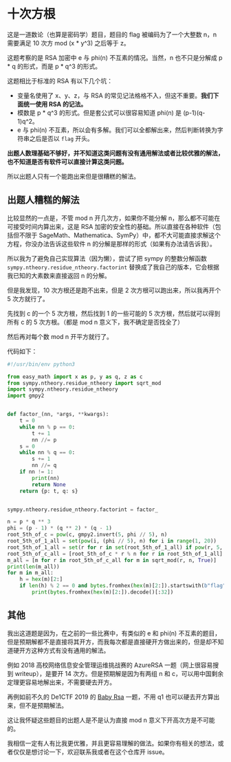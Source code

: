 # 十次方根

这是一道数论（也算是密码学）题目，题目的 flag 被编码为了一个大整数 n，n 需要满足 10 次方 mod (x * y^3) 之后等于 z。

这题考察的是 RSA 加密中 e 与 phi(n) 不互素的情况。当然，n 也不只是分解成 p * q 的形式，而是 p * q^3 的形式。

这题相比于标准的 RSA 有以下几个坑：

- 变量名使用了 x、y、z，与 RSA 的常见记法格格不入，但这不重要。**我们下面统一使用 RSA 的记法。**
- 模数是 p * q^3 的形式。但是套公式可以很容易知道 phi(n) 是 (p-1)(q-1)q^2。
- e 与 phi(n) 不互素，所以会有多解。我们可以全都解出来，然后判断转换为字符串之后是否以 `flag` 开头。

**出题人数理基础不够好，并不知道这类问题有没有通用解法或者比较优雅的解法，也不知道是否有软件可以直接计算这类问题。**

所以出题人只有一个能跑出来但是很糟糕的解法。

## 出题人糟糕的解法

比较显然的一点是，不管 mod n 开几次方，如果你不能分解 n，那么都不可能在可接受时间内算出来，这是 RSA 加密的安全性的基础。所以直接在各种软件（包括但不限于 SageMath、Mathematica、SymPy）中，都不大可能直接求解这个方程，你没办法告诉这些软件 n 的分解是那样的形式（如果有办法请告诉我）。

所以我为了避免自己实现算法（因为懒），尝试了把 sympy 的整数分解函数 `sympy.ntheory.residue_ntheory.factorint` 替换成了我自己的版本，它会根据我已知的大素数来直接返回 n 的分解。

但是我发现，10 次方根还是跑不出来，但是 2 次方根可以跑出来，所以我再开个 5 次方就行了。

先找到 c 的一个 5 次方根，然后找到 1 的一些可能的 5 次方根，然后就可以得到所有 c 的 5 次方根。（都是 mod n 意义下，我不确定是否找全了）

然后再对每个数 mod n 开平方就行了。

代码如下：

```python
#!/usr/bin/env python3

from easy_math import x as p, y as q, z as c
from sympy.ntheory.residue_ntheory import sqrt_mod
import sympy.ntheory.residue_ntheory
import gmpy2


def factor_(nn, *args, **kwargs):
    t = 0
    while nn % p == 0:
        t += 1
        nn //= p
    s = 0
    while nn % q == 0:
        s += 1
        nn //= q
    if nn != 1:
        print(nn)
        return None
    return {p: t, q: s}


sympy.ntheory.residue_ntheory.factorint = factor_

n = p * q ** 3
phi = (p - 1) * (q ** 2) * (q - 1)
root_5th_of_c = pow(c, gmpy2.invert(5, phi // 5), n)
root_5th_of_1_all = set(pow(i, (phi // 5), n) for i in range(1, 20))
root_5th_of_1_all = set(r for r in set(root_5th_of_1_all) if pow(r, 5, n) == 1)
root_5th_of_c_all = [root_5th_of_c * r % n for r in root_5th_of_1_all]
m_all = [m for r in root_5th_of_c_all for m in sqrt_mod(r, n, True)]
print(len(m_all))
for m in m_all:
    h = hex(m)[2:]
    if len(h) % 2 == 0 and bytes.fromhex(hex(m)[2:]).startswith(b"flag"):
        print(bytes.fromhex(hex(m)[2:]).decode()[:32])
```

## 其他

我出这道题是因为，在之前的一些比赛中，有类似的 e 和 phi(n) 不互素的题目，但是预期解都不是直接将其开方，而我每次都是直接硬开方做出来的，但是却不知道硬开方这种方式有没有通用的解法。

例如 2018 高校网络信息安全管理运维挑战赛的 AzureRSA 一题（网上很容易搜到 writeup），是要开 14 次方。但是预期解是因为有两组 n 和 c，可以用中国剩余定理更容易地解出来，不需要硬去开方。

再例如前不久的 De1CTF 2019 的 [Baby Rsa](https://github.com/De1ta-team/De1CTF2019/tree/master/writeup/crypto/Baby%20Rsa) 一题，不用 q1 也可以硬去开方算出来，但不是预期解法。

这让我怀疑这些题目的出题人是不是认为直接 mod n 意义下开高次方是不可能的。

我相信一定有人有比我更优雅，并且更容易理解的做法。如果你有相关的想法，或者仅仅是想讨论一下，欢迎联系我或者在这个仓库开 issue。
